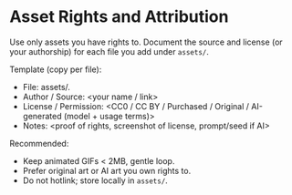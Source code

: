 # Asset Rights and Attribution

Use only assets you have rights to. Document the source and license (or your authorship) for each file you add under `assets/`.

Template (copy per file):

- File: assets/<name>.<ext>
- Author / Source: <your name / link>
- License / Permission: <CC0 / CC BY / Purchased / Original / AI-generated (model + usage terms)>
- Notes: <proof of rights, screenshot of license, prompt/seed if AI>

Recommended:
- Keep animated GIFs < 2MB, gentle loop.
- Prefer original art or AI art you own rights to.
- Do not hotlink; store locally in `assets/`.
